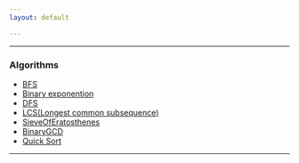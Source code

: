 ```yaml
---
layout: default

---
```


> 
* * *

### Algorithms

- [BFS](./Algorithms/bfs.html)
- [Binary exponention](./Algorithms/binaryexponention.html)
- [DFS](./Algorithms/dfs.html)
- [LCS(Longest common subsequence)](./Algorithms/lcs.html)
- [SieveOfEratosthenes](./Algorithms/SieveOfEratosthenes.html)
- [BinaryGCD](./Algorithms/binarygcd.html)
- [Quick Sort](./Algorithms/quicksort.html)

* * *
